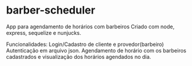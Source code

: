# barber-scheduler

App para agendamento de horários com barbeiros
Criado com node, express, sequelize e nunjucks.

Funcionalidades:
Login/Cadastro de cliente e provedor(barbeiro)
Autenticação em arquivo json.
Agendamento de horário com os barbeiros cadastrados e visualização dos horários agendados no dia.
